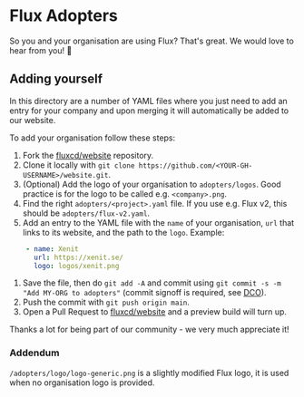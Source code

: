 # Flux Adopters

So you and your organisation are using Flux? That's great. We would love to hear from you! 💖

## Adding yourself

In this directory are a number of YAML files where you just need to add an entry for your company and upon merging it will automatically be added to our website.

To add your organisation follow these steps:

1. Fork the [fluxcd/website](https://github.com/fluxcd/website) repository.
1. Clone it locally with `git clone https://github.com/<YOUR-GH-USERNAME>/website.git`.
1. (Optional) Add the logo of your organisation to `adopters/logos`. Good practice is for the logo to be called e.g. `<company>.png`.
1. Find the right `adopters/<project>.yaml` file. If you use e.g. Flux v2, this should be `adopters/flux-v2.yaml`.
1. Add an entry to the YAML file with the `name` of your organisation, `url` that links to its website, and the path to the `logo`. Example:
  ```yaml
      - name: Xenit
        url: https://xenit.se/
        logo: logos/xenit.png
  ```
1. Save the file, then do `git add -A` and commit using `git commit -s -m "Add MY-ORG to adopters"` (commit signoff is required, see [DCO](https://fluxcd.io/contributing/#certificate-of-origin)).
1. Push the commit with `git push origin main`.
1. Open a Pull Request to [fluxcd/website](https://github.com/fluxcd/website) and a preview build will turn up.

Thanks a lot for being part of our community - we very much appreciate it!

### Addendum

`/adopters/logo/logo-generic.png` is a slightly modified Flux logo, it is used when no organisation logo is provided.
